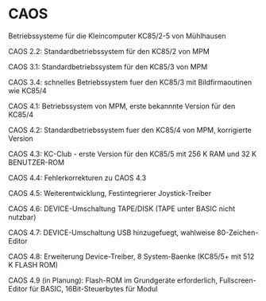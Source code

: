 # CAOS
 Betriebssysteme für die Kleincomputer KC85/2-5 von Mühlhausen

 CAOS 2.2: Standardbetriebssystem für den KC85/2 von MPM

 CAOS 3.1: Standardbetriebssystem für den KC85/3 von MPM

 CAOS 3.4: schnelles Betriebssystem fuer den KC85/3 mit Bildfirmaoutinen wie KC85/4

 CAOS 4.1: Betriebssystem von MPM, erste bekannnte Version für den KC85/4

 CAOS 4.2: Standardbetriebssystem fuer den KC85/4 von MPM, korrigierte Version

 CAOS 4.3: KC-Club - erste Version für den KC85/5 mit 256 K RAM und 32 K BENUTZER-ROM

 CAOS 4.4: Fehlerkorrekturen zu CAOS 4.3

 CAOS 4.5: Weiterentwicklung, Festintegrierer Joystick-Treiber

 CAOS 4.6: DEVICE-Umschaltung TAPE/DISK (TAPE unter BASIC nicht nutzbar)

 CAOS 4.7: DEVICE-Umschaltung USB hinzugefuegt, wahlweise 80-Zeichen-Editor

 CAOS 4.8: Erweiterung Device-Treiber, 8 System-Baenke (KC85/5+ mit 512 K FLASH ROM)

 CAOS 4.9 (in Planung): Flash-ROM im Grundgeräte erforderlich, Fullscreen-Editor für BASIC, 16Bit-Steuerbytes für Modul
